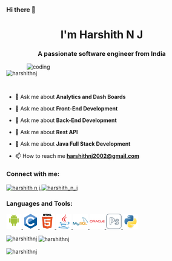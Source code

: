 ### Hi there 👋
<h1 align="center"> I'm Harshith N J</h1>
<h3 align="center">A passionate software engineer from India</h3>
<img align="right" alt="coding" width="450" src="https://www.vecteezy.com/video/11868785-animated-isolated-coding-specialist-window-with-typing-web-developer-looped-flat-2d-character-4k-video-footage-with-alpha-channel-programming-colorful-animation-for-mobile-website-social-media">

<p align="left"> <img src="https://komarev.com/ghpvc/?username=harshithnj&label=Profile%20views&color=0e75b6&style=flat" alt="harshithnj" /> </p>

<p align="left"> <a href="https://twitter.com/" target="blank"><img src="https://img.shields.io/twitter/follow/twitter?style=social" alt="" /></a> </p>

- 💬 Ask me about **Analytics and Dash Boards**
- 💬 Ask me about **Front-End Development**
- 💬 Ask me about **Back-End Development**
- 💬 Ask me about **Rest API**
- 💬 Ask me about **Java Full Stack Development**

- 📫 How to reach me **harshithnj2002@gmail.com**

<h3 align="left">Connect with me:</h3>
<p align="left">
  <a href="https://linkedin.com/in/harshith n j" target="blank">
    <img align="center" src="https://raw.githubusercontent.com/rahuldkjain/github-profile-readme-generator/master/src/images/icons/Social/linked-in-alt.svg" alt="harshith n j"        height="30" width="40" />
  </a>
  <a href="https://instagram.com/harshith_n_j" target="blank">
    <img align="center" src="https://raw.githubusercontent.com/rahuldkjain/github-profile-readme-generator/master/src/images/icons/Social/instagram.svg" alt="harshith_n_j"           height="30" width="40" />
  </a>
</p>

<h3 align="left">Languages and Tools:</h3>

<p align="left"> 
  <a href="https://developer.android.com" target="_blank" rel="noreferrer"> 
  <img src="https://raw.githubusercontent.com/devicons/devicon/master/icons/android/android-original-wordmark.svg" alt="android" width="40" height="40"/> 
  </a> 
  <a href="https://www.cprogramming.com/" target="_blank" rel="noreferrer"> 
    <img src="https://raw.githubusercontent.com/devicons/devicon/master/icons/c/c-original.svg" alt="c" width="40" height="40"/> 
  </a> 
  <a href="https://www.w3.org/html/" target="_blank" rel="noreferrer"> 
    <img src="https://raw.githubusercontent.com/devicons/devicon/master/icons/html5/html5-original-wordmark.svg" alt="html5" width="40" height="40"/> 
  </a> 
  <a href="https://www.java.com" target="_blank" rel="noreferrer"> 
    <img src="https://raw.githubusercontent.com/devicons/devicon/master/icons/java/java-original.svg" alt="java" width="40" height="40"/> 
  </a> 
  <a href="https://www.mysql.com/" target="_blank" rel="noreferrer"> 
    <img src="https://raw.githubusercontent.com/devicons/devicon/master/icons/mysql/mysql-original-wordmark.svg" alt="mysql" width="40" height="40"/> 
  </a> 
  <a href="https://www.oracle.com/" target="_blank" rel="noreferrer"> 
    <img src="https://raw.githubusercontent.com/devicons/devicon/master/icons/oracle/oracle-original.svg" alt="oracle" width="40" height="40"/> 
  </a> 
  <a href="https://www.photoshop.com/en" target="_blank" rel="noreferrer"> 
    <img src="https://raw.githubusercontent.com/devicons/devicon/master/icons/photoshop/photoshop-line.svg" alt="photoshop" width="40" height="40"/> 
  </a> 
  <a href="https://www.python.org" target="_blank" rel="noreferrer"> 
    <img src="https://raw.githubusercontent.com/devicons/devicon/master/icons/python/python-original.svg" alt="python" width="40" height="40"/> 
  </a> 
</p>

<p>
  <img align="left" src="https://github-readme-stats.vercel.app/api/top-langs?username=harshithnj&show_icons=true&locale=en&layout=compact" alt="harshithnj" />
</p>

<p>&nbsp;<img align="center" src="https://github-readme-stats.vercel.app/api?username=harshithnj&show_icons=true&locale=en" alt="harshithnj" /></p>

<p><img align="center" src="https://github-readme-streak-stats.herokuapp.com/?user=harshithnj&" alt="harshithnj" /></p>

